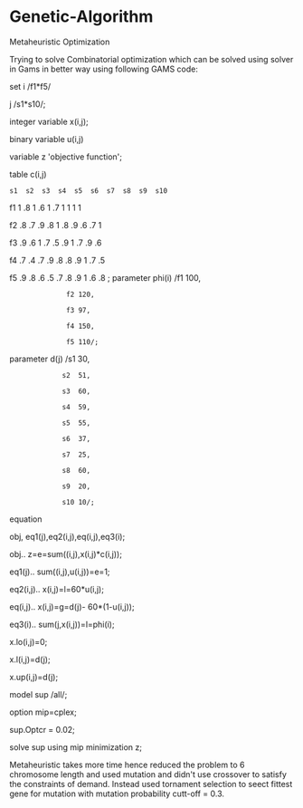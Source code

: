 # Genetic-Algorithm
Metaheuristic Optimization

Trying to solve Combinatorial optimization which can be solved using solver in Gams in better way using following GAMS code:


set
i /f1*f5/

j /s1*s10/;


integer variable
x(i,j);

binary variable
u(i,j)


variable
z 'objective function';

table c(i,j)

    s1  s2  s3  s4  s5  s6  s7  s8  s9  s10
    
f1  1   .8  1   .6   1  .7  1   1   1   1

f2  .8  .7  .9  .8  1   .8  .9  .6  .7  1

f3  .9  .6  1   .7  .5  .9  1   .7  .9  .6

f4  .7  .4  .7  .9  .8  .8  .9  1   .7  .5 

f5  .9  .8  .6  .5  .7  .8  .9  1   .6  .8
;
parameter phi(i) /f1 100,

                  f2 120,
                  
                  f3 97,
                  
                  f4 150,
                  
                  f5 110/;
                  
parameter d(j)  /s1  30,

                 s2  51,
                 
                 s3  60,
                 
                 s4  59,
                 
                 s5  55,
                 
                 s6  37,
                 
                 s7  25,
                 
                 s8  60,
                 
                 s9  20,
                 
                 s10 10/;
                 

equation 

obj, eq1(j),eq2(i,j),eq(i,j),eq3(i);


obj.. z=e=sum((i,j),x(i,j)*c(i,j));

eq1(j).. sum((i,j),u(i,j))=e=1;

eq2(i,j).. x(i,j)=l=60*u(i,j);

eq(i,j).. x(i,j)=g=d(j)- 60*(1-u(i,j));

eq3(i)..  sum(j,x(i,j))=l=phi(i);



x.lo(i,j)=0;

x.l(i,j)=d(j);

x.up(i,j)=d(j);

model sup /all/;

option mip=cplex;

sup.Optcr = 0.02;


solve sup using mip minimization z;


Metaheuristic takes more time hence reduced the problem to 6 chromosome length and used mutation and didn't use crossover to satisfy the constraints of demand. Instead used tornament selection to seect fittest gene for mutation with mutation probability cutt-off = 0.3.
